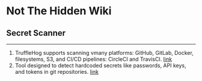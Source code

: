 # Not The Hidden Wiki

## Secret Scanner
-----

1. TruffleHog supports scanning vmany platforms: GitHub, GitLab, Docker, filesystems, S3, and CI/CD pipelines: CircleCI and TravisCI. [link](https://github.com/trufflesecurity/trufflehog)
2. Tool designed to detect hardcoded secrets like passwords, API keys, and tokens in git repositories. [link](https://github.com/gitleaks/gitleaks)